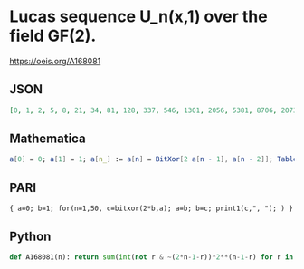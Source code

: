 # Lucas sequence U\_n\(x,1\) over the field GF\(2\)\.
https://oeis.org/A168081
## JSON
```JSON
[0, 1, 2, 5, 8, 21, 34, 81, 128, 337, 546, 1301, 2056, 5381, 8706, 20737, 32768, 86273, 139778, 333061, 526344, 1377557, 2228770, 5308753, 8388736, 22085713, 35782690, 85262357, 134742024, 352649221, 570556418, 1359020033, 2147483648]
```
## Mathematica
```Mathematica
a[0] = 0; a[1] = 1; a[n_] := a[n] = BitXor[2 a[n - 1], a[n - 2]]; Table[a@ n, {n, 0, 32}] (* _Michael De Vlieger_, Dec 11 2015 *)
```
## PARI
```PARI
{ a=0; b=1; for(n=1,50, c=bitxor(2*b,a); a=b; b=c; print1(c,", "); ) }
```
## Python
```Python
def A168081(n): return sum(int(not r & ~(2*n-1-r))*2**(n-1-r) for r in range(n)) # _Chai Wah Wu_, Jun 20 2022
```
